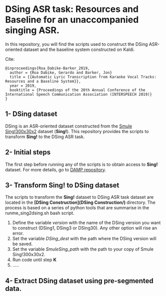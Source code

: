 # DSing ASR task: Resources and Baseline for an unaccompanied singing ASR.

In this repository, you will find the scripts used to construct the DSing ASR-oriented dataset
and the baseline system constructed on Kaldi.  

Cite:
```
@inproceedings{Roa_Dabike-Barker_2019,  
  author = {Roa Dabike, Gerardo and Barker, Jon}  
  title = {{Automatic Lyric Transcription from Karaoke Vocal Tracks: Resources and a Baseline System}},  
  year = 2019,  
  booktitle = {Proceedings of the 20th Annual Conference of the International Speech Communication Association (INTERSPEECH 2019)}  
}
```

## 1- DSing dataset

DSing is an ASR-oriented dataset constructed from the [Smule Sing!300x30x2](https://ccrma.stanford.edu/damp/) dataset (**Sing!**).
This repository provides the scripts to transform **Sing!** to the DSing ASR task. 

## 2- Initial steps

The first step before running any of the scripts is to obtain access to **Sing!** dataset.
For more details, go to [DAMP repository](https://ccrma.stanford.edu/damp/).   

## 3- Transform Sing! to DSing dataset

The scripts to transform the **Sing!** dataset to DSing ASR task dataset are located in the **[DSing Construction](DSing Construction/)** directory.
The process is based on a series of python tools that are summarise in the runme_sing2dsing.sh bash script.

1. Define the variable *version* with the name of the DSing version you want to construct (DSing1, DSing3 or DSing30).
Any other option will rise an error.
2. Set the variable *DSing_dest* with the path where the DSing version will be saved.
3. Set the variable *SmuleSing_path* with the path to your copy of Smule Sing!300x30x2.
4. Run code until step **K** 
5. .....

## 4- Extract DSing dataset using pre-segmented data.
 